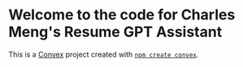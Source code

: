 # Welcome to the code for Charles Meng's Resume GPT Assistant
This is a [Convex](https://convex.dev/) project created with [`npm create convex`](https://www.npmjs.com/package/create-convex).
